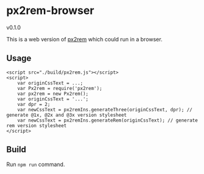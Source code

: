 # px2rem-browser

v0.1.0

This is a web version of [px2rem](https://www.npmjs.com/package/px2rem) which could run in a browser.

## Usage

```
<script src="./build/px2rem.js"></script>
<script>
    var originCssText = ...;
    var Px2rem = require('px2rem');
    var px2rem = new Px2rem();
    var originCssText = '...';
    var dpr = 2;
    var newCssText = px2remIns.generateThree(originCssText, dpr); // generate @1x, @2x and @3x version stylesheet
    var newCssText = px2remIns.generateRem(originCssText); // generate rem version stylesheet
</script>
```

## Build

Run `npm run` command.

